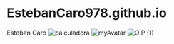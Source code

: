 # EstebanCaro978.github.io
Esteban Caro
![calculadora](https://user-images.githubusercontent.com/123970586/223601509-3fcf95dc-34fc-4da3-8970-4bf4487be307.png)
![myAvatar](https://user-images.githubusercontent.com/123970586/223601513-1c2932b8-3edc-4ff1-b42d-a435dc66b6fc.png)
![OIP (1)](https://user-images.githubusercontent.com/123970586/223601514-58f62979-6c8a-4d4f-a6b8-77f7d89478ad.jpg)
